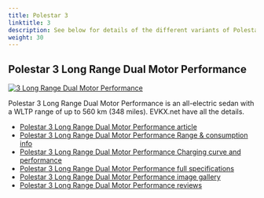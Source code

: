 ```yaml
---
title: Polestar 3
linktitle: 3
description: See below for details of the different variants of Polestar 3
weight: 30
---
```

## Polestar 3 Long Range Dual Motor Performance

[![3 Long Range Dual Motor Performance](https://media.evkx.net/multimedia/models/polestar/3/3_long_range_dual_motor_performance/main_1_st.jpg)](/models/polestar/3/3_long_range_dual_motor_performance/)

Polestar 3 Long Range Dual Motor Performance is an all-electric sedan with a WLTP range of up to 560 km (348 miles). EVKX.net have all the details. 

- [Polestar 3 Long Range Dual Motor Performance article](/models/polestar/3/3_long_range_dual_motor_performance/)
- [Polestar 3 Long Range Dual Motor Performance Range & consumption info](/models/polestar/3/3_long_range_dual_motor_performance//rangeandconsumption)
- [Polestar 3 Long Range Dual Motor Performance Charging curve and performance](/models/polestar/3/3_long_range_dual_motor_performance//chargingcurve)
- [Polestar 3 Long Range Dual Motor Performance full specifications](/models/polestar/3/3_long_range_dual_motor_performance//specifications)
- [Polestar 3 Long Range Dual Motor Performance image gallery](/models/polestar/3/3_long_range_dual_motor_performance//gallery)
- [Polestar 3 Long Range Dual Motor Performance reviews](/models/polestar/3/3_long_range_dual_motor_performance//reviews)

